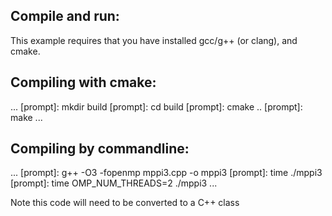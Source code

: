 
## Compile and run:

This example requires that you have installed gcc/g++ (or clang), and cmake.

## Compiling with cmake:

...
   [prompt]: mkdir build 
   [prompt]: cd build 
   [prompt]: cmake .. 
   [prompt]: make
...

## Compiling by commandline:

...
   [prompt]: g++ -O3 -fopenmp mppi3.cpp -o mppi3
   [prompt]: time ./mppi3
   [prompt]: time OMP_NUM_THREADS=2 ./mppi3
...


Note this code will need to be converted to a C++ class


